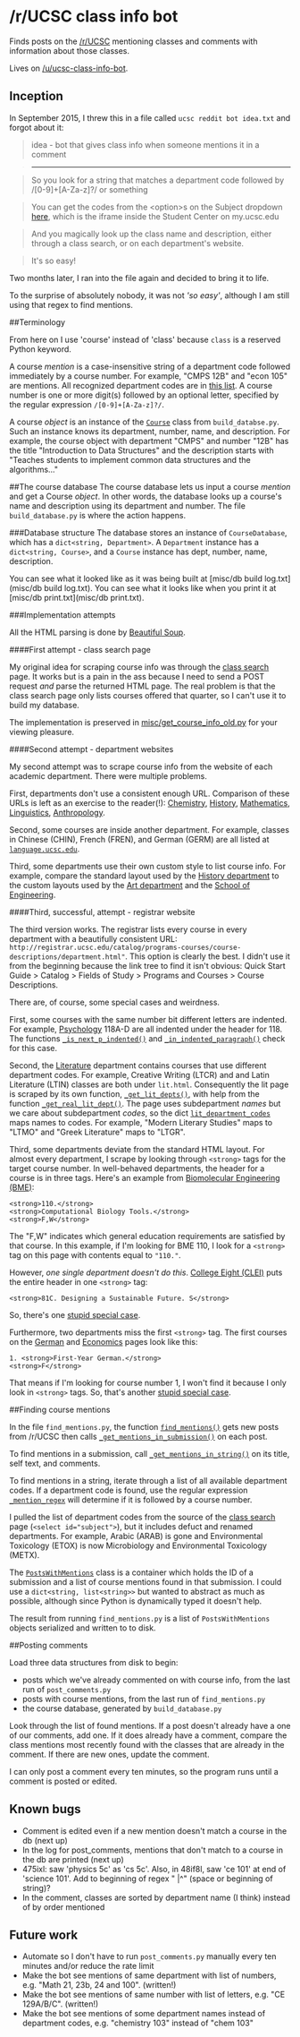 # /r/UCSC class info bot

Finds posts on the [/r/UCSC](https://www.reddit.com/r/ucsc) mentioning classes and comments with information about those classes.

Lives on [/u/ucsc-class-info-bot](https://www.reddit.com/user/ucsc-class-info-bot).

## Inception
In September 2015, I threw this in a file called `ucsc reddit bot idea.txt` and forgot about it:

>idea - bot that gives class info when someone mentions it in a comment  

>------------------------------------------------------------------------

>So you look for a string that matches a department code followed by /[0-9]+[A-Za-z]?/ or something

>You can get the codes from the \<option\>s on the Subject dropdown [here](https://pisa.ucsc.edu/cs9/prd/sr9_2013/index.php), which is the iframe inside the Student Center on my.ucsc.edu

>And you magically look up the class name and description, either through a class search, or on each department's website.

>It's so easy!

Two months later, I ran into the file again and decided to bring it to life.

To the surprise of absolutely nobody, it was not *'so easy'*, although I am still using that regex to find mentions.


##Terminology

From here on I use 'course' instead of 'class' because `class` is a reserved Python keyword.

A course *mention* is a case-insensitive string of a department code followed immediately by a course number. For example, "CMPS 12B" and "econ 105" are mentions. All recognized department codes are in [this list](https://github.com/pfroud/ucsc-class-info-bot/blob/183e434a0a4f2894f4e52b12300185a1c1ba2e81/build_database.py#L15-L20). A course number is one or more digit(s) followed by an optional letter, specified by the regular expression `/[0-9]+[A-Za-z]?/`. 

A course *object* is an instance of the [`Course`](https://github.com/pfroud/ucsc-class-info-bot/blob/183e434a0a4f2894f4e52b12300185a1c1ba2e81/build_database.py#L103-L115) class from `build_databse.py`. Such an instance knows its department, number, name, and description. For example, the course object with department "CMPS" and number "12B" has the title "Introduction to Data Structures" and the description starts with "Teaches students to implement common data structures and the algorithms..."


##The course database 
The course database lets us input a course *mention* and get a Course *object*. In other words, the database looks up a course's name and description using its department and number. The file `build_database.py` is where the action happens.

###Database structure
The database stores an instance of `CourseDatabase`, which has a `dict<string, Department>`. A `Department` instance has a `dict<string, Course>`, and a `Course` instance has dept, number, name, description.

You can see what it looked like as it was being built at [misc/db build log.txt](misc/db build log.txt). You can see what it looks like when you print it at [misc/db print.txt](misc/db print.txt).

###Implementation attempts

All the HTML parsing is done by [Beautiful Soup](http://www.crummy.com/software/BeautifulSoup/).

####First attempt - class search page

My original idea for scraping course info was through the [class search](https://pisa.ucsc.edu/class_search/) page. It works but is a pain in the ass because I need to send a POST request *and* parse the returned HTML page. The real problem is that the class search page only lists courses offered that quarter, so I can't use it to build my database.

The implementation is preserved in [misc/get_course_info_old.py](misc/get_course_info_old.py) for your viewing pleasure.

####Second attempt - department websites

My second attempt was to scrape course info from the website of each academic department. There were multiple problems.

First, departments don't use a consistent enough URL. Comparison of these URLs is left as an exercise to the reader(!): [Chemistry](http://chemistry.ucsc.edu/academics/courses/course-catalog.php), [History](http://history.ucsc.edu/courses/catalog-view.php), [Mathematics](http://www.math.ucsc.edu/courses/course-catalog.php), [Linguistics](http://linguistics.ucsc.edu/courses/course-catalog-view.php), [Anthropology](http://anthro.ucsc.edu/courses/course_catalog.php).

Second, some courses are inside another department. For example, classes in Chinese (CHIN), French (FREN), and German (GERM) are all listed at [`language.ucsc.edu`](http://language.ucsc.edu/courses/course-catalog.php).

Third, some departments use their own custom style to list course info. For example, compare the standard layout used by the [History department](http://history.ucsc.edu/courses/catalog-view.php) to the custom layouts used by the [Art department](http://art.ucsc.edu/courses/2015-16) and the [School of Engineering](https://courses.soe.ucsc.edu/).

####Third, successful, attempt - registrar website

The third version works.  The registrar lists every course in every department with a beautifully consistent URL: `http://registrar.ucsc.edu/catalog/programs-courses/course-descriptions/department.html"`. This option is clearly the best. I didn't use it from the beginning because the link tree to find it isn't obvious: Quick Start Guide > Catalog > Fields of Study > Programs and Courses > Course Descriptions.

There are, of course, some special cases and weirdness.

First, some courses with the same number bit different letters are indented. For example, [Psychology](http://registrar.ucsc.edu/catalog/programs-courses/course-descriptions/psyc.html) 118A-D are all indented under the header for 118. The functions [`_is_next_p_indented()`](https://github.com/pfroud/ucsc-class-info-bot/blob/91cfc3cc31ffb70f6ea51ffdac6665bbd17ed1cd/build_database.py#L142-L161) and [`_in_indented_paragraph()`](https://github.com/pfroud/ucsc-class-info-bot/blob/91cfc3cc31ffb70f6ea51ffdac6665bbd17ed1cd/build_database.py#L164-L172) check for this case.

Second, the [Literature](http://registrar.ucsc.edu/catalog/programs-courses/course-descriptions/lit.html) department contains courses that use different department codes. For example, Creative Writing (LTCR) and and Latin Literature (LTIN) classes are both under `lit.html`. Consequently the lit page is scraped by its own function, [`_get_lit_depts()`](https://github.com/pfroud/ucsc-class-info-bot/blob/91cfc3cc31ffb70f6ea51ffdac6665bbd17ed1cd/build_database.py#L347-L375), with help from the function [`_get_real_lit_dept()`](https://github.com/pfroud/ucsc-class-info-bot/blob/91cfc3cc31ffb70f6ea51ffdac6665bbd17ed1cd/build_database.py#L330-L344). The page uses subdepartment *names* but we care about subdepartment *codes*, so the dict [`lit_department_codes`](https://github.com/pfroud/ucsc-class-info-bot/blob/91cfc3cc31ffb70f6ea51ffdac6665bbd17ed1cd/build_database.py#L23-L34) maps names to codes. For example, "﻿Modern Literary Studies" maps to "LTMO" and "﻿Greek Literature" maps to "LTGR".

Third, some departments deviate from the standard HTML layout. For almost every department, I scrape by looking through `<strong>` tags for the target course number. In well-behaved departments, the header for a course is in three tags. Here's an example from [Biomolecular Engineering (BME)](http://registrar.ucsc.edu/catalog/programs-courses/course-descriptions/bme.html):

```
<strong>110.</strong>
<strong>Computational Biology Tools.</strong>
<strong>F,W</strong>
```
The "F,W" indicates which general education requirements are satisfied by that course. In this example, if I'm looking for BME 110, I look for a `<strong>` tag on this page with contents equal to `"110."`.

However, *one single department doesn't do this*. [College Eight (CLEI)](http://registrar.ucsc.edu/catalog/programs-courses/course-descriptions/clei.html) puts the entire header in one `<strong>` tag:
```
<strong>81C. Designing a Sustainable Future. S</strong>
```
So, there's one [stupid special case](https://github.com/pfroud/ucsc-class-info-bot/blob/183e434a0a4f2894f4e52b12300185a1c1ba2e81/build_database.py#L318).

Furthermore, two departments miss the first `<strong>` tag. The first courses on the [German](http://registrar.ucsc.edu/catalog/programs-courses/course-descriptions/germ.html) and [Economics](http://registrar.ucsc.edu/catalog/programs-courses/course-descriptions/econ.html) pages look like this:
```
1. <strong>First-Year German.</strong>
<strong>F</strong>
```
That means if I'm looking for course number 1, I won't find it because I only look in `<strong>` tags. So, that's another [stupid special case](https://github.com/pfroud/ucsc-class-info-bot/blob/183e434a0a4f2894f4e52b12300185a1c1ba2e81/build_database.py#L323).


##Finding course mentions

In the file `find_mentions.py`, the function [`find_mentions()`](https://github.com/pfroud/ucsc-class-info-bot/blob/91cfc3cc31ffb70f6ea51ffdac6665bbd17ed1cd/find_mentions.py#L158-L185) gets new posts from /r/UCSC then calls [`_get_mentions_in_submission()`](https://github.com/pfroud/ucsc-class-info-bot/blob/91cfc3cc31ffb70f6ea51ffdac6665bbd17ed1cd/find_mentions.py#L26-L57) on each post.

To find mentions in a submission, call [`_get_mentions_in_string()`](https://github.com/pfroud/ucsc-class-info-bot/blob/91cfc3cc31ffb70f6ea51ffdac6665bbd17ed1cd/find_mentions.py#L65-L117) on its title, self text, and comments.

To find mentions in a string, iterate through a list of all available department codes. If a department code is found, use the regular expression [`_mention_regex`](https://github.com/pfroud/ucsc-class-info-bot/blob/91cfc3cc31ffb70f6ea51ffdac6665bbd17ed1cd/find_mentions.py#L11) will determine if it is followed by a course number.

I pulled the list of department codes from the source of the [class search](https://pisa.ucsc.edu/class_search/) page (`<select id="subject">`), but it includes defuct and renamed departments. For example, Arabic (ARAB) is gone and Environmental Toxicology (ETOX) is now Microbiology and Environmental Toxicology (METX).

The [`PostsWithMentions`](https://github.com/pfroud/ucsc-class-info-bot/blob/91cfc3cc31ffb70f6ea51ffdac6665bbd17ed1cd/find_mentions.py#L15-L23) class is a container which holds the ID of a submission and a list of course mentions found in that submission. I could use a `dict<string, list<string>>` but wanted to abstract as much as possible, although since Python is dynamically typed it doesn't help.

The result from running `find_mentions.py` is a list of  `PostsWithMentions` objects serialized and written to to disk.

##Posting comments

Load three data structures from disk to begin:

* posts which we've already commented on with course info, from the last run of `post_comments.py`
* posts with course mentions, from the last run of `find_mentions.py`
* the course database, generated by `build_database.py`

Look through the list of found mentions. If a post doesn't already have a one of our comments, add one. If it does already have a comment, compare the class mentions most recently found with the classes that are already in the comment. If there are new ones, update the comment.

I can only post a comment every ten minutes, so the program runs until a comment is posted or edited.


## Known bugs

* Comment is edited even if a new mention doesn't match a course in the db (next up)
* In the log for post_comments, mentions that don't match to a course in the db are printed (next up)
* 475ixl: saw 'physics 5c' as 'cs 5c'. Also, in 48if8l, saw 'ce 101' at end of 'science 101'. Add to beginning of regex " |^" (space or beginning of string)?
* In the comment, classes are sorted by department name (I think) instead of by order mentioned

## Future work

* Automate so I don't have to run `post_comments.py` manually every ten minutes and/or reduce the rate limit
* Make the bot see mentions of same department with list of numbers, e.g. "Math 21, 23b, 24 and 100". (written!)
* Make the bot see mentions of same number with list of letters, e.g. "CE 129A/B/C". (written!)
* Make the bot see mentions of some department names instead of department codes, e.g. "chemistry 103" instead of "chem 103"
